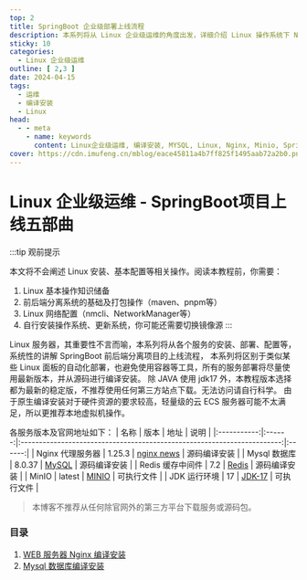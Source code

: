 ```yaml
---
top: 2
title: SpringBoot 企业级部署上线流程
description: 本系列将从 Linux 企业级运维的角度出发，详细介绍 Linux 操作系统下 Nginx + JAVA + MYSQL + Redis + Minio 的安装部署，主要使用编译安装。
sticky: 10
categories:
  - Linux 企业级运维
outline: [ 2,3 ]
date: 2024-04-15
tags:
  - 运维
  - 编译安装
  - Linux
head:
  - - meta
    - name: keywords
      content: Linux企业级运维, 编译安装, MYSQL, Linux, Nginx, Minio, SpringBoot, Redis
cover: https://cdn.imufeng.cn/mblog/eace45811a4b7ff825f1495aab72a2b0.png
---
```


# Linux 企业级运维 - SpringBoot项目上线五部曲

:::tip 观前提示

本文将不会阐述 Linux 安装、基本配置等相关操作。阅读本教程前，你需要：

1. Linux 基本操作知识储备
2. 前后端分离系统的基础及打包操作（maven、pnpm等）
3. Linux 网络配置（nmcli、NetworkManager等）
4. 自行安装操作系统、更新系统，你可能还需要切换镜像源
:::

Linux 服务器，其重要性不言而喻，本系列将从各个服务的安装、部署、配置等，系统性的讲解 SpringBoot 前后端分离项目的上线流程，
本系列将区别于类似某些 Linux 面板的自动化部署，也避免使用容器等工具，所有的服务部署将尽量使用最新版本，并从源码进行编译安装。 
除 JAVA 使用 jdk17 外，本教程版本选择都为最新的稳定版，不推荐使用任何第三方站点下载。无法访问请自行科学。
由于原生编译安装对于硬件资源的要求较高，轻量级的云 ECS 服务器可能不太满足，所以更推荐本地虚拟机操作。

各服务版本及官网地址如下：
|     名称      |   版本   |                                   地址                                    |   说明   |
|:-----------:|:------:|:-----------------------------------------------------------------------:|:------:|
| Nginx 代理服务器 | 1.25.3 |                    [nginx news](https://nginx.org/)                     | 源码编译安装 |
|  Mysql 数据库  | 8.0.37 |                   [MySQL](https://www.mysql.com/cn/)                    | 源码编译安装 |
| Redis 缓存中间件 |  7.2   |                       [Redis](https://redis.io/)                        | 源码编译安装 |
|    MinIO    | latest |                   [MINIO](https://www.minio.org.cn/)                    | 可执行文件  |
|  JDK 运行环境   |   17   | [JDK-17](https://www.oracle.com/cn/java/technologies/downloads/#java17) | 可执行文件  |

> 本博客不推荐从任何除官网外的第三方平台下载服务或源码包。

### 目录

1. [WEB 服务器 Nginx 编译安装](./nginx.md)
2. [Mysql 数据库编译安装](./mysql.md)
